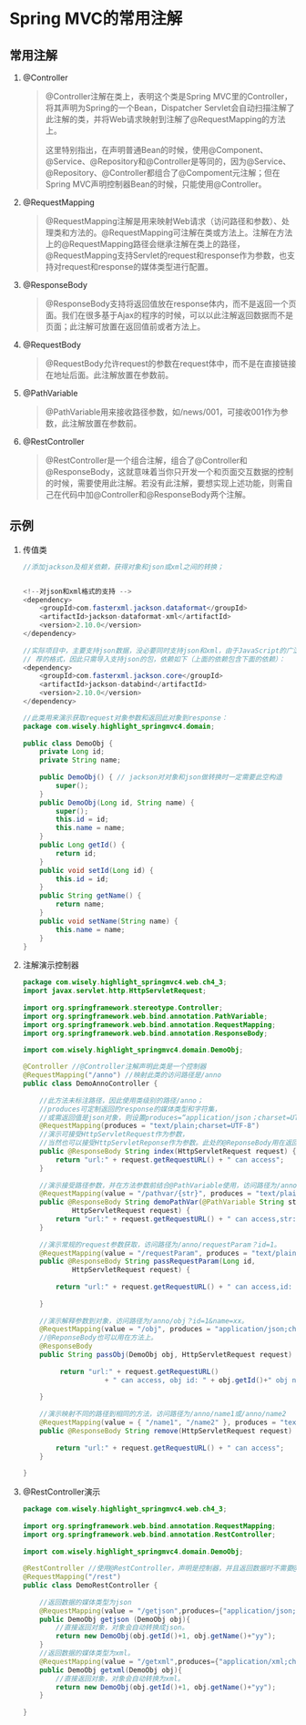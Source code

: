 # Spring MVC的常用注解

## 常用注解

1. @Controller

   >@Controller注解在类上，表明这个类是Spring MVC里的Controller，将其声明为Spring的一个Bean，Dispatcher Servlet会自动扫描注解了此注解的类，并将Web请求映射到注解了@RequestMapping的方法上。
   >
   >这里特别指出，在声明普通Bean的时候，使用@Component、@Service、@Repository和@Controller是等同的，因为@Service、@Repository、@Controller都组合了@Compoment元注解；但在Spring MVC声明控制器Bean的时候，只能使用@Controller。

2. @RequestMapping

   > @RequestMapping注解是用来映射Web请求（访问路径和参数）、处理类和方法的。@RequestMapping可注解在类或方法上。注解在方法上的@RequestMapping路径会继承注解在类上的路径，@RequestMapping支持Servlet的request和response作为参数，也支持对request和response的媒体类型进行配置。

3. @ResponseBody

   > @ResponseBody支持将返回值放在response体内，而不是返回一个页面。我们在很多基于Ajax的程序的时候，可以以此注解返回数据而不是页面；此注解可放置在返回值前或者方法上。

4. @RequestBody

   > @RequestBody允许request的参数在request体中，而不是在直接链接在地址后面。此注解放置在参数前。

5. @PathVariable

   > @PathVariable用来接收路径参数，如/news/001，可接收001作为参数，此注解放置在参数前。

6. @RestController

   > @RestController是一个组合注解，组合了@Controller和@ResponseBody，这就意味着当你只开发一个和页面交互数据的控制的时候，需要使用此注解。若没有此注解，要想实现上述功能，则需自己在代码中加@Controller和@ResponseBody两个注解。

## 示例

1. 传值类

   ```java
   //添加jackson及相关依赖，获得对象和json或xml之间的转换；
   

   <!--对json和xml格式的支持 --> 
   <dependency> 
       <groupId>com.fasterxml.jackson.dataformat</groupId> 
       <artifactId>jackson-dataformat-xml</artifactId> 
       <version>2.10.0</version> 
   </dependency> 
           
   //实际项目中，主要支持json数据，没必要同时支持json和xml，由于JavaScript的广泛使用，json成了最推
   // 荐的格式，因此只需导入支持json的包，依赖如下（上面的依赖包含下面的依赖）：
   <dependency> 
       <groupId>com.fasterxml.jackson.core</groupId> 
       <artifactId>jackson-databind</artifactId> 
       <version>2.10.0</version> 
   </dependency> 

   //此类用来演示获取request对象参数和返回此对象到response：
   package com.wisely.highlight_springmvc4.domain; 
     
   public class DemoObj { 
       private Long id; 
       private String name; 
       
       public DemoObj() { // jackson对对象和json做转换时一定需要此空构造
           super(); 
       } 
       public DemoObj(Long id, String name) { 
           super(); 
           this.id = id; 
           this.name = name; 
       } 
       public Long getId() { 
           return id; 
       } 
       public void setId(Long id) { 
           this.id = id; 
       } 
       public String getName() { 
           return name; 
       } 
       public void setName(String name) { 
           this.name = name; 
       } 
   } 
   ```
   
2. 注解演示控制器

   ```java
   package com.wisely.highlight_springmvc4.web.ch4_3; 
   import javax.servlet.http.HttpServletRequest; 
     
   import org.springframework.stereotype.Controller; 
   import org.springframework.web.bind.annotation.PathVariable; 
   import org.springframework.web.bind.annotation.RequestMapping; 
   import org.springframework.web.bind.annotation.ResponseBody;
   
   import com.wisely.highlight_springmvc4.domain.DemoObj; 
     
   @Controller //@Controller注解声明此类是一个控制器
   @RequestMapping("/anno") //映射此类的访问路径是/anno
   public class DemoAnnoController { 
     
       //此方法未标注路径，因此使用类级别的路径/anno；
       //produces可定制返回的response的媒体类型和字符集，
       //或需返回值是json对象，则设置produces=“application/json；charset=UTF-8”
       @RequestMapping(produces = "text/plain;charset=UTF-8") 
       //演示可接受HttpServletRequest作为参数，
       //当然也可以接受HttpServletReponse作为参数。此处的@ReponseBody用在返回值前面。
       public @ResponseBody String index(HttpServletRequest request) { 
           return "url:" + request.getRequestURL() + " can access"; 
       } 
     
       //演示接受路径参数，并在方法参数前结合@PathVariable使用，访问路径为/anno/pathvar/xx
       @RequestMapping(value = "/pathvar/{str}", produces = "text/plain;charset=UTF-8")
       public @ResponseBody String demoPathVar(@PathVariable String str, 
               HttpServletRequest request) { 
           return "url:" + request.getRequestURL() + " can access,str: " + str; 
       } 
     
       //演示常规的request参数获取，访问路径为/anno/requestParam？id=1。
       @RequestMapping(value = "/requestParam", produces = "text/plain;charset=UTF-8") 
       public @ResponseBody String passRequestParam(Long id, 
               HttpServletRequest request) { 
           
           return "url:" + request.getRequestURL() + " can access,id: " + id; 
     
       } 
     
       //演示解释参数到对象，访问路径为/anno/obj？id=1&name=xx。
       @RequestMapping(value = "/obj", produces = "application/json;charset=UTF-8") 
       //@ReponseBody也可以用在方法上。
       @ResponseBody 
       public String passObj(DemoObj obj, HttpServletRequest request) { 
           
            return "url:" + request.getRequestURL() 
                       + " can access, obj id: " + obj.getId()+" obj name:" + obj.getName(); 
     
       } 
     
       //演示映射不同的路径到相同的方法，访问路径为/anno/name1或/anno/name2
       @RequestMapping(value = { "/name1", "/name2" }, produces = "text/plain;charset=UTF-8") 
       public @ResponseBody String remove(HttpServletRequest request) { 
           
           return "url:" + request.getRequestURL() + " can access"; 
       } 
     
   } 
   ```

3. @RestController演示

   ```java
   package com.wisely.highlight_springmvc4.web.ch4_3; 
     
   import org.springframework.web.bind.annotation.RequestMapping; 
   import org.springframework.web.bind.annotation.RestController; 
     
   import com.wisely.highlight_springmvc4.domain.DemoObj; 
     
   @RestController //使用@RestController，声明是控制器，并且返回数据时不需要@ResponseBody
   @RequestMapping("/rest") 
   public class DemoRestController { 
       
       //返回数据的媒体类型为json
       @RequestMapping(value = "/getjson",produces={"application/json;charset=UTF-8"}) 
       public DemoObj getjson (DemoObj obj){ 
           //直接返回对象，对象会自动转换成json。
           return new DemoObj(obj.getId()+1, obj.getName()+"yy"); 
       } 
       //返回数据的媒体类型为xml。
       @RequestMapping(value = "/getxml",produces={"application/xml;charset=UTF-8"}) 
       public DemoObj getxml(DemoObj obj){
           //直接返回对象，对象会自动转换为xml。
           return new DemoObj(obj.getId()+1, obj.getName()+"yy");
       } 
     
   } 
   ```

   

